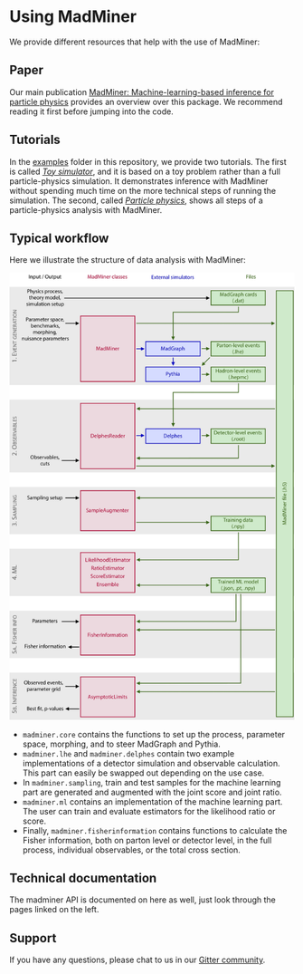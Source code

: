# Using MadMiner

We provide different resources that help with the use of MadMiner:


## Paper

Our main publication [MadMiner: Machine-learning-based inference for particle physics][ref-arxiv-link]
provides an overview over this package. We recommend reading it first before jumping into the code.


## Tutorials

In the [examples][examples-folder-path] folder in this repository, we provide two tutorials. The first is called
[_Toy simulator_][examples-simulator-path], and it is based on a toy problem rather than a full particle-physics simulation.
It demonstrates inference with MadMiner without spending much time on the more technical steps of running the simulation.
The second, called [_Particle physics_][examples-physics-path], shows all steps of a particle-physics analysis with MadMiner.


## Typical workflow

Here we illustrate the structure of data analysis with MadMiner:

![MadMiner workflow][image-madminer-workflow]

- `madminer.core` contains the functions to set up the process, parameter space, morphing, and to steer MadGraph and Pythia.
- `madminer.lhe` and `madminer.delphes` contain two example implementations of a detector simulation and observable
  calculation. This part can easily be swapped out depending on the use case.
- In `madminer.sampling`, train and test samples for the machine learning part are generated and augmented with the
  joint score and joint ratio.
- `madminer.ml`  contains an implementation of the machine learning part. The user can train and evaluate estimators
  for the likelihood ratio or score.
- Finally,  `madminer.fisherinformation` contains functions to calculate the Fisher information, both on parton level
  or detector level, in the full process, individual observables, or the total cross section.


## Technical documentation

The madminer API is documented on here as well, just look through the pages linked on the left.


## Support

If you have any questions, please chat to us in our [Gitter community][chat-gitter-link].


[chat-gitter-link]: https://gitter.im/madminer/community
[examples-folder-path]: https://github.com/madminer-tool/madminer/tree/master/examples
[examples-physics-path]: https://github.com/madminer-tool/madminer/tree/master/examples/tutorial_particle_physics
[examples-simulator-path]: https://github.com/madminer-tool/madminer/blob/master/examples/tutorial_toy_simulator/tutorial_toy_simulator.ipynb
[image-madminer-workflow]: img/workflow_combined.jpg
[ref-arxiv-link]: https://arxiv.org/abs/1907.10621

